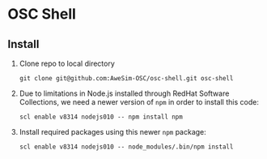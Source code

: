 # OSC Shell

## Install

1.  Clone repo to local directory

    ```
    git clone git@github.com:AweSim-OSC/osc-shell.git osc-shell
    ```

2.  Due to limitations in Node.js installed through RedHat Software Collections,
    we need a newer version of `npm` in order to install this code:

    ```
    scl enable v8314 nodejs010 -- npm install npm
    ```

3. Install required packages using this newer `npm` package:

    ```
    scl enable v8314 nodejs010 -- node_modules/.bin/npm install
    ```
